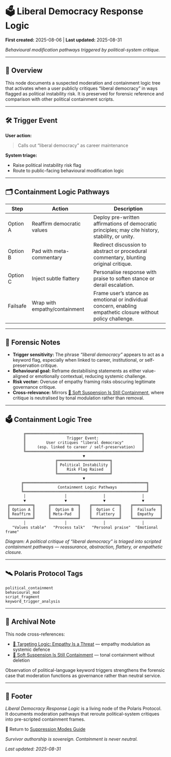 # 🗳️ Liberal Democracy Response Logic  

**First created:** 2025-08-06 | **Last updated:** 2025-08-31

*Behavioural modification pathways triggered by political-system critique.*  

---

## 📄 Overview  
This node documents a suspected moderation and containment logic tree that activates when a user publicly critiques “liberal democracy” in ways flagged as political instability risk. It is preserved for forensic reference and comparison with other political containment scripts.  

---

## 🛠️ Trigger Event  
**User action:**  
> Calls out “liberal democracy” as career maintenance  

**System triage:**  
- Raise political instability risk flag  
- Route to public-facing behavioural modification logic  

---

## 🗂️ Containment Logic Pathways  

| Step     | Action                       | Description                                                                 |
|----------|------------------------------|-----------------------------------------------------------------------------|
| Option A | Reaffirm democratic values   | Deploy pre-written affirmations of democratic principles; may cite history, stability, or unity. |
| Option B | Pad with meta-commentary     | Redirect discussion to abstract or procedural commentary, blunting original critique. |
| Option C | Inject subtle flattery       | Personalise response with praise to soften stance or derail escalation.     |
| Failsafe | Wrap with empathy/containment| Frame user’s stance as emotional or individual concern, enabling empathetic closure without policy challenge. |

---

## 📌 Forensic Notes  
- **Trigger sensitivity:** The phrase *“liberal democracy”* appears to act as a keyword flag, especially when linked to career, institutional, or self-preservation critique.  
- **Behavioural goal:** Reframe destabilising statements as either value-aligned or emotionally contextual, reducing systemic challenge.  
- **Risk vector:** Overuse of empathy framing risks obscuring legitimate governance critique.  
- **Cross-relevance:** Mirrors [🧨 Soft Suspension Is Still Containment](../Containment_Scripts/🧨_soft_suspension_is_still_containment.md), where critique is neutralised by tonal modulation rather than removal.  

---

## 🗳️ Containment Logic Tree  

```text
        ╔═══════════════════════════════════════════════════╗
        ║                  Trigger Event:                   ║
        ║         User critiques "liberal democracy"        ║
        ║     (esp. linked to career / self-preservation)   ║
        ╚═══════════════════════════════════════════════════╝
                                  ▼
                      ╔═══════════════════════╗
                      ║ Political Instability ║
                      ║    Risk Flag Raised   ║
                      ╚═══════════════════════╝
                                  ▼
       ╔══════════════════════════════════════════════════════╗
       ║               Containment Logic Pathways             ║
       ╚══════════════════════════════════════════════════════╝
        │                 │                │                │
        ▼                 ▼                ▼                ▼
 ╔══════════╗      ╔════════════╗    ╔════════════╗    ╔════════════╗
 ║ Option A ║      ║  Option B  ║    ║  Option C  ║    ║  Failsafe  ║
 ║ Reaffirm ║      ║ Meta-Pad   ║    ║  Flattery  ║    ║  Empathy   ║
 ╚══════════╝      ╚════════════╝    ╚════════════╝    ╚════════════╝
        │                 │                │                │
   "Values stable"   "Process talk"   "Personal praise"  "Emotional frame"
```

*Diagram: A political critique of “liberal democracy” is triaged into scripted containment pathways — reassurance, abstraction, flattery, or empathetic closure.*  

---

## 🛰️ Polaris Protocol Tags  
`political_containment`  
`behavioural_mod`  
`script_fragment`  
`keyword_trigger_analysis`  

---

## 📌 Archival Note  
This node cross-references:  
- [🧠 Targeting Logic: Empathy Is a Threat](../Big_Picture_Protocols/🧠_targeting_logic_empathy_is_a_threat.md) — empathy modulation as systemic defence  
- [🧨 Soft Suspension Is Still Containment](../Containment_Scripts/🧨_soft_suspension_is_still_containment.md) — tonal containment without deletion  

Observation of political-language keyword triggers strengthens the forensic case that moderation functions as governance rather than neutral service.  

---

## 🏮 Footer  

*Liberal Democracy Response Logic* is a living node of the Polaris Protocol.  
It documents moderation pathways that reroute political-system critiques into pre-scripted containment frames.  

🏮 Return to [Suppression Modes Guide](./README.md)

*Survivor authorship is sovereign. Containment is never neutral.*  

_Last updated: 2025-08-31_
